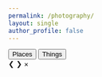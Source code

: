```yaml
---
permalink: /photography/
layout: single
author_profile: false
---
```


<div class="container">
<!-- Filter Buttons -->
<div class="filter-buttons">
        <button onclick="filterPortfolio('places')">Places</button>
        <!-- <button onclick="filterPortfolio('people')">People</button> -->
        <!-- <button onclick="filterPortfolio('animals')">Animals</button> -->
        <button onclick="filterPortfolio('things')">Things</button>
</div>

<div class="portfolio-section">
            <div class="portfolio lightbox-portfolio" id="portfolio">
                <!-- Portfolio items will be dynamically inserted here -->
            </div>
</div>

<!-- Modal -->
<div id="myModal" class="custom-modal" onclick="closeModal(event)">
        <span class="prev" onclick="changeSlide(-1)">&#10094;</span>
        <span class="next" onclick="changeSlide(1)">&#10095;</span>
        <span class="close" onclick="closeModal(event)">&times;</span>
        <div class="custom-modal-content" onclick="event.stopPropagation()">
            <img id="modal-image" src="">
            <div id="modal-caption" class="custom-modal-caption">
                <div class="modal-title"></div>
                <div class="modal-description"></div>         
            </div>
        </div>
</div>

<script>
    const apiKey = 'bf211338ce87cec202a72defdd2e112b'; // Replace with your Flickr API key
    const userId = '201018555@N05'; // Replace with your Flickr user ID
    let currentIndex = 0;
    let photos = [];
    async function fetchPhotosets() {
            const url = `https://www.flickr.com/services/rest/?method=flickr.photosets.getList&api_key=${apiKey}&user_id=${userId}&format=json&nojsoncallback=1`;
            try {
                const response = await fetch(url);
                const data = await response.json();
                if (data.stat === 'ok' && data.photosets && data.photosets.photoset) {
                    return data.photosets.photoset;
                } else {
                    console.error('Failed to fetch photosets:', data.message);
                    return [];
                }
            } catch (error) {
                console.error('Error fetching photosets:', error);
                return [];
            }
    }
    async function fetchPhotos(photosetId) {
            const url = `https://www.flickr.com/services/rest/?method=flickr.photosets.getPhotos&api_key=${apiKey}&photoset_id=${photosetId}&user_id=${userId}&format=json&nojsoncallback=1&extras=url_h,url_z,url_s,description`;
            try {
                const response = await fetch(url);
                const data = await response.json();
                if (data.stat === 'ok' && data.photoset && data.photoset.photo) {
                    return data.photoset.photo;
                } else {
                    console.error('Failed to fetch photos:', data.message);
                    return [];
                }
            } catch (error) {
                console.error('Error fetching photos:', error);
                return [];
            }
    }
    async function renderPortfolio() {
        const photosets = await fetchPhotosets();
        const portfolioContainer = document.getElementById('portfolio');
        for (const photoset of photosets) {
            const photosFromSet = await fetchPhotos(photoset.id);
            photos = photos.concat(photosFromSet);
            for (const photo of photosFromSet) {
                const portfolioItem = document.createElement('div');
                portfolioItem.className = `portfolio-item ${photoset.title._content.toLowerCase()}`;
                portfolioItem.innerHTML = `
                            <img src="${photo.url_z}" alt="${photo.title}" data-large="${photo.url_h}" data-title="${photo.title}" data-description="${photo.description._content}" onclick="openModal(this, ${photos.indexOf(photo)})" loading="lazy" onerror="this.onerror=null; this.src='default.jpg';">
                        </a>
                    `;
                portfolioContainer.appendChild(portfolioItem);
            }
        }
        // Lazy loading
        const lazyImages = document.querySelectorAll('img[loading="lazy"]');
        lazyImages.forEach(img => {
            img.addEventListener('load', () => {
                img.style.opacity = '1';
            });
        });
    }
    function filterPortfolio(category) {
        const items = document.querySelectorAll('.portfolio-item');
        items.forEach(item => {
            if (category === 'all' || item.classList.contains(category)) {
                item.style.display = 'block';
            } else {
                item.style.display = 'none';
            }
        });
    }
    function openModal(img, index) {
        currentIndex = index;
        const modal = document.getElementById('myModal');
        const modalImg = document.getElementById('modal-image');
        const modalTitle = document.querySelector('.modal-title');
        const modalDescription = document.querySelector('.modal-description');
        const masthead = document.querySelector('.masthead');
        const pagefooter = document.getElementById('footer');
        if (modal && modalImg) {
            modal.style.display = 'block';
            modalImg.src = img.dataset.large;
            setModalPadding(modalImg);
            modalTitle.innerHTML = img.dataset.title;
            modalDescription.innerHTML = img.dataset.description;
            if (masthead && pagefooter) {
                masthead.style.zIndex = '0';
                pagefooter.style.zIndex = '-1';
            }
        } else {
            console.error('Modal elements not found.');
        }
        // Add event listener for keyboard navigation
        document.addEventListener('keydown', handleKeydown);
    }
    function closeModal(event) {
        const modal = document.getElementById('myModal');
        const masthead = document.querySelector('.masthead');
        if(modal || event.target.id === 'myModal') {
            const pagefooter = document.getElementById('footer');
            if (modal) {
                modal.style.display = 'none';
                if (masthead && pagefooter) {
                    masthead.style.zIndex = '20';
                    pagefooter.style.zIndex = '20';
                }
            } else {
                console.error('Modal element not found.');
            }
            // Remove event listener for keyboard navigation
            document.removeEventListener('keydown', handleKeydown);
        }
    }
    function changeSlide(direction) {
        event.stopPropagation();
        currentIndex += direction;
        if (currentIndex < 0) {
            currentIndex = photos.length - 1;
        } else if (currentIndex >= photos.length) {
            currentIndex = 0;
        }
        const modalImg = document.getElementById('modal-image');
        const modalTitle = document.querySelector('.modal-title');
        const modalDescription = document.querySelector('.modal-description');
        modalImg.src = photos[currentIndex].url_h;
        setModalPadding(modalImg);
        modalTitle.innerHTML = photos[currentIndex].title;
        modalDescription.innerHTML = photos[currentIndex].description._content;
    }
    function setModalPadding(img) {
            img.onload = function () {
                const modal = document.getElementById('myModal');
                const caption = document.querySelector('.custom-modal-caption');
                const aspectRatio = img.naturalWidth / img.naturalHeight;
                const modalWidth = modal.clientWidth - 80; // Subtracting 40px padding from both sides
                const modalHeight = modal.clientHeight - 160; // Subtracting 40px padding from top and bottom

                let paddingTop, paddingSides;
                if (modalWidth / aspectRatio <= modalHeight) {
                    paddingSides = 40; // Minimum horizontal padding
                    paddingTop = (modalHeight - (modalWidth / aspectRatio)) / 2;
                } else {
                    paddingTop = 80; // Minimum vertical padding
                    paddingSides = (modalWidth - (modalHeight * aspectRatio)) / 2;
                }

                modal.style.padding = `${paddingTop}px ${paddingSides}px`;
                imgWidth = img.offsetWidth;
                caption.style.width = `${imgWidth}px`;
            };
    }
    function handleHashChange() {
        const hash = window.location.hash.substring(1);
        if (hash) {
            filterPortfolio(hash);
        } else {
            filterPortfolio('places');
        }
    }

    function handleKeydown(event) {

        if (event.key === 'ArrowLeft') {
            changeSlide(-1);
        } else if (event.key === 'ArrowRight') {
            changeSlide(1);
        } else if(event.key === 'Escape') {
            const modal = document.getElementById('myModal');
            closeModal({ target: modal });
        }
    }
    // Initialize with showing places
    document.addEventListener('DOMContentLoaded', function() {
        renderPortfolio().then(() => handleHashChange());
    });
    document.addEventListener('DOMContentLoaded', function() {
        // Get the current URL
        const currentUrl = window.location.href;

        // Check if the URL contains the specific page path
        if (currentUrl.includes('photography')) {
            // Add the photography class to the .page element
            const pageElement = document.querySelector('.page');
            if (pageElement) {
                pageElement.classList.add('nopadding');
            }
        }
    });

    window.addEventListener('hashchange', handleHashChange);
</script>